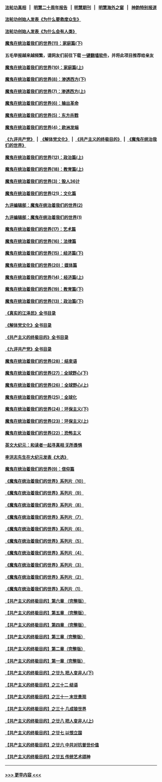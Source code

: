 #### [法轮功真相](https://github.com/gfw-breaker/truth/blob/master/README.md?t=0) &nbsp;&nbsp;|&nbsp;&nbsp; [明慧二十周年报告](https://github.com/gfw-breaker/mh-reports/blob/master/README.md?t=0) &nbsp;&nbsp;|&nbsp;&nbsp;[明慧期刊](https://github.com/gfw-breaker/mh-qikan) &nbsp;&nbsp;|&nbsp;&nbsp; [明慧海外之窗](https://github.com/gfw-breaker/mh-news/blob/master/README.md?t=0) &nbsp;&nbsp;|&nbsp;&nbsp; [神韵特别报道](https://github.com/gfw-breaker/mh-news/blob/master/shenyun.md?t=0)
#### [法轮功创始人发表《为什么要救度众生》](../pages/nsc422/n13975246.md?t=05290343) 
#### [法轮功创始人发表《为什么会有人类》](../pages/nsc422/n13912117.md?t=05290343) 
#### [魔鬼在统治着我们的世界(11)：家庭篇(下)](../pages/nsc422/n10440961.md?t=05290343) 
#### 五毛举报越来越频繁，请网友们前往下载 [一键翻墙软件](https://github.com/gfw-breaker/ssr-accounts)，并将此项目推荐给亲友
#### [魔鬼在统治着我们的世界(10)：家庭篇(上)](../pages/nsc422/n10435448.md?t=05290343) 
#### [魔鬼在统治着我们的世界(8)：渗透西方(下)](../pages/nsc422/n10429603.md?t=05290343) 
#### [魔鬼在统治着我们的世界(7)：渗透西方(上)](../pages/nsc422/n10426013.md?t=05290343) 
#### [魔鬼在统治着我们的世界(6)：输出革命](../pages/nsc422/n10421536.md?t=05290343) 
#### [魔鬼在统治着我们的世界(5)：东方杀戮](../pages/nsc422/n10417707.md?t=05290343) 
#### [魔鬼在统治着我们的世界(4)：欧洲发端](../pages/nsc422/n10414890.md?t=05290343) 
#### [《九评共产党》](https://github.com/begood0513/9ping.md/blob/master/README.md) &nbsp;|&nbsp; [《解体党文化》](../../../../jtdwh.md/blob/master/README.md)  &nbsp;|&nbsp; [《共产主义的终极目的》](../../../../gczydzjmd.md/blob/master/README.md) &nbsp;|&nbsp; [《魔鬼在统治我们的世界》](../../../../mgztzwmdsj.md/blob/master/README.md) 
#### [魔鬼在统治着我们的世界(12)：政治篇(上)](../pages/nsc422/n10444576.md?t=05290343) 
#### [魔鬼在统治着我们的世界(18)：教育篇(上)](../pages/nsc422/n10526970.md?t=05290343) 
#### [魔鬼在统治着我们的世界(3)：毁人36计](../pages/nsc422/n10411583.md?t=05290343) 
#### [魔鬼在统治着我们的世界(21)：文化篇](../pages/nsc422/n10597706.md?t=05290343) 
#### [九评编辑部：魔鬼在统治着我们的世界(2)](../pages/nsc422/n10410036.md?t=05290343) 
#### [九评编辑部：魔鬼在统治着我们的世界(1)](../pages/nsc422/n10406825.md?t=05290343) 
#### [魔鬼在统治着我们的世界(17)：艺术篇](../pages/nsc422/n10499093.md?t=05290343) 
#### [魔鬼在统治着我们的世界(16)：法律篇](../pages/nsc422/n10485969.md?t=05290343) 
#### [魔鬼在统治着我们的世界(15)：经济篇(下)](../pages/nsc422/n10469975.md?t=05290343) 
#### [魔鬼在统治着我们的世界(20)：媒体篇](../pages/nsc422/n10586579.md?t=05290343) 
#### [魔鬼在统治着我们的世界(14)：经济篇(上)](../pages/nsc422/n10457370.md?t=05290343) 
#### [魔鬼在统治着我们的世界(19)：教育篇(下)](../pages/nsc422/n10564808.md?t=05290343) 
#### [魔鬼在统治着我们的世界(13)：政治篇(下)](../pages/nsc422/n10448270.md?t=05290343) 
#### [《真实的江泽民》全书目录](../pages/nsc422/n13721399.md?t=05290343) 
#### [《解体党文化》全书目录](../pages/nsc422/n13721157.md?t=05290343) 
#### [《共产主义的终极目的》全书目录](../pages/nsc422/n13721048.md?t=05290343) 
#### [《九评共产党》全书目录](../pages/nsc422/n13708085.md?t=05290343) 
#### [魔鬼在统治着我们的世界(28)：结束语](../pages/nsc422/n10936246.md?t=05290343) 
#### [魔鬼在统治着我们的世界(27)：全球野心(下)](../pages/nsc422/n10928319.md?t=05290343) 
#### [魔鬼在统治着我们的世界(26)：全球野心(上)](../pages/nsc422/n10900318.md?t=05290343) 
#### [魔鬼在统治着我们的世界(25)：全球化](../pages/nsc422/n10788205.md?t=05290343) 
#### [魔鬼在统治着我们的世界(24)：环保主义(下)](../pages/nsc422/n10695307.md?t=05290343) 
#### [魔鬼在统治着我们的世界(23)：环保主义(上)](../pages/nsc422/n10688613.md?t=05290343) 
#### [魔鬼在统治着我们的世界(22)：恐怖主义](../pages/nsc422/n10614727.md?t=05290343) 
#### [英文大纪元：和读者一起寻真相 无所畏惧](../pages/nsc422/n12542027.md?t=05290343) 
#### [李洪志先生在大纪元发表《大选》](../pages/nsc422/n12534746.md?t=05290343) 
#### [魔鬼在统治着我们的世界(9)：信仰篇](../pages/nsc422/n10432159.md?t=05290343) 
#### [《魔鬼在统治着我们的世界》系列片（10）](../pages/nsc422/n12292670.md?t=05290343) 
#### [《魔鬼在统治着我们的世界》系列片（9）](../pages/nsc422/n12290859.md?t=05290343) 
#### [《魔鬼在统治着我们的世界》系列片（8）](../pages/nsc422/n12287445.md?t=05290343) 
#### [《魔鬼在统治着我们的世界》系列片（7）](../pages/nsc422/n12283425.md?t=05290343) 
#### [《魔鬼在统治着我们的世界》系列片（6）](../pages/nsc422/n12282314.md?t=05290343) 
#### [《魔鬼在统治着我们的世界》系列片（5）](../pages/nsc422/n12281419.md?t=05290343) 
#### [《魔鬼在统治着我们的世界》系列片（4）](../pages/nsc422/n12274024.md?t=05290343) 
#### [《魔鬼在统治着我们的世界》系列片（3）](../pages/nsc422/n12271322.md?t=05290343) 
#### [《魔鬼在统治着我们的世界》系列片（2）](../pages/nsc422/n12269049.md?t=05290343) 
#### [《魔鬼在统治着我们的世界》系列片（1）](../pages/nsc422/n12267575.md?t=05290343) 
#### [【共产主义的终极目的】第六章 （完整版）](../pages/nsc422/n11428913.md?t=05290343) 
#### [【共产主义的终极目的】第五章 （完整版）](../pages/nsc422/n11428912.md?t=05290343) 
#### [【共产主义的终极目的】第四章 （完整版）](../pages/nsc422/n11428907.md?t=05290343) 
#### [【共产主义的终极目的】第三章（完整版）](../pages/nsc422/n11428848.md?t=05290343) 
#### [【共产主义的终极目的】第二章（完整版）](../pages/nsc422/n11428831.md?t=05290343) 
#### [【共产主义的终极目的】第一章（完整版）](../pages/nsc422/n11417651.md?t=05290343) 
#### [【共产主义的终极目的】之廿九 把人变非人(下)](../pages/nsc422/n11344140.md?t=05290343) 
#### [【共产主义的终极目的】之三十二 结语](../pages/nsc422/n11360535.md?t=05290343) 
#### [【共产主义的终极目的】之三十一 末世景观](../pages/nsc422/n11351129.md?t=05290343) 
#### [【共产主义的终极目的】之三十 几成狼世界](../pages/nsc422/n11348280.md?t=05290343) 
#### [【共产主义的终极目的】之廿八 把人变非人(上)](../pages/nsc422/n11340492.md?t=05290343) 
#### [【共产主义的终极目的】之廿七 以恨立国](../pages/nsc422/n11336944.md?t=05290343) 
#### [【共产主义的终极目的】之廿六 中共对抗普世价值](../pages/nsc422/n11324785.md?t=05290343) 
#### [【共产主义的终极目的】之廿五 传统艺术颂神](../pages/nsc422/n11296396.md?t=05290343) 

----
#### [ >>> 更早内容 <<< ](../indexes/nsc422-earlier.md)
